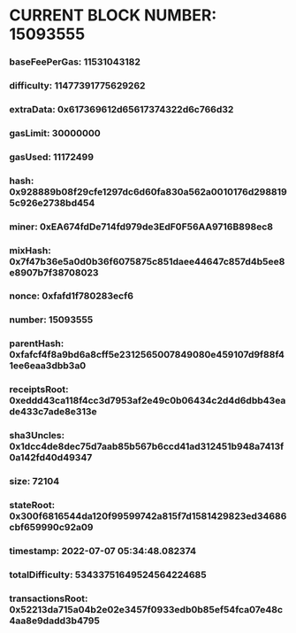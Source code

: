 # CURRENT BLOCK NUMBER: 15093555

### baseFeePerGas: 11531043182
### difficulty: 11477391775629262
### extraData: 0x617369612d65617374322d6c766d32
### gasLimit: 30000000
### gasUsed: 11172499
### hash: 0x928889b08f29cfe1297dc6d60fa830a562a0010176d2988195c926e2738bd454
### miner: 0xEA674fdDe714fd979de3EdF0F56AA9716B898ec8
### mixHash: 0x7f47b36e5a0d0b36f6075875c851daee44647c857d4b5ee8e8907b7f38708023
### nonce: 0xfafd1f780283ecf6
### number: 15093555
### parentHash: 0xfafcf4f8a9bd6a8cff5e2312565007849080e459107d9f88f41ee6eaa3dbb3a0
### receiptsRoot: 0xeddd43ca118f4cc3d7953af2e49c0b06434c2d4d6dbb43eade433c7ade8e313e
### sha3Uncles: 0x1dcc4de8dec75d7aab85b567b6ccd41ad312451b948a7413f0a142fd40d49347
### size: 72104
### stateRoot: 0x300f6816544da120f99599742a815f7d1581429823ed34686cbf659990c92a09
### timestamp: 2022-07-07 05:34:48.082374
### totalDifficulty: 53433751649524564224685
### transactionsRoot: 0x52213da715a04b2e02e3457f0933edb0b85ef54fca07e48c4aa8e9dadd3b4795
